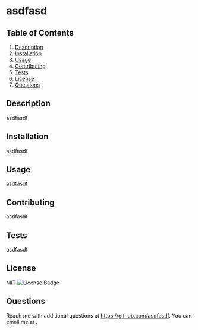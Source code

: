 # asdfasd

## Table of Contents
1. [Description](#Description)
2. [Installation](#Installation)
3. [Usage](#Usage)
4. [Contributing](#Contributing)
5. [Tests](#Tests)
6. [License](#License)
7. [Questions](#Questions)

## Description

asdfasdf

## Installation

asdfasdf

## Usage

asdfasdf

## Contributing

asdfasdf

## Tests

asdfasdf

## License

MIT
![License Badge](https://img.shields.io/badge/license-MIT-green.svg)

## Questions

Reach me with additional questions at <https://github.com/asdfasdf>. 
You can email me at <asdfasdf>.
